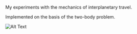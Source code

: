 My experiments with the mechanics of interplanetary travel.

Implemented on the basis of the two-body problem.

![Alt Text](https://s5.gifyu.com/images/S8Jhp.gif)
